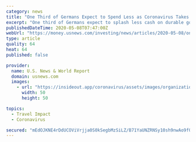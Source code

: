 ```yaml
---
category: news
title: "One Third of Germans Expect to Spend Less as Coronavirus Takes Toll: GfK"
excerpt: "One third of Germans expect to splash less cash on durable goods in future and the same proportion sees their financial situation worsening over the next 12 mon"
publishedDateTime: 2020-05-08T07:47:00Z
webUrl: "https://money.usnews.com/investing/news/articles/2020-05-08/one-third-of-germans-expect-to-spend-less-as-coronavirus-takes-toll-gfk"
type: article
quality: 64
heat: 64
published: false

provider:
  name: U.S. News & World Report
  domain: usnews.com
  images:
    - url: "https://insideout.app/coronavirus/assets/images/organizations/usnews.com-50x50.jpg"
      width: 50
      height: 50

topics:
  - Travel Impact
  - Coronavirus

secured: "mEdOJKNE4rDdUCOViVrjja0S0kSegbMzSiLZ/B71YaUNZRNSy10sh9nwAo9fOqfvUOYKBLDZQULJm2VL1YQARpOxnrxqUmQ/3WKZ51eyvvTtYEe/ULwc8slR6C8CshrdHG/Zms+GErZCTtswiKvWMKJTOBKT8+eo8dep5tgwk6jOCsC4QHUO58tsh7oEVf3Vqap4cMfwgwO9GAFuQV5ZxWP/6YNLpQPGa5jy38hYAJ0VUL13kbGGyXkmuQTc/yGtcuyrdzWfnNmUfbrxK1ZeIWb0cBMlbDwXGOHRoWA835QncFZ41W4ynFdRiVXrdv95;W50zkfarRBxCNHTfI2wlDQ=="
---
```


